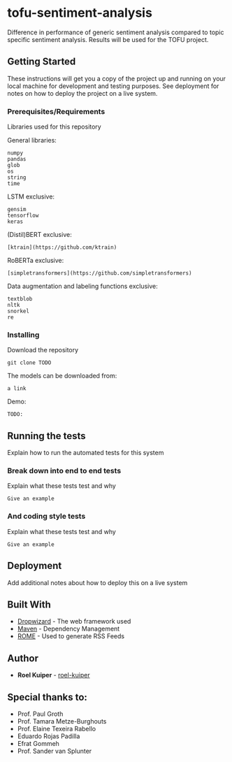 # tofu-sentiment-analysis

Difference in performance of generic sentiment analysis compared to topic specific sentiment analysis. Results will be used for the TOFU project.

## Getting Started

These instructions will get you a copy of the project up and running on your local machine for development and testing purposes. See deployment for notes on how to deploy the project on a live system.

### Prerequisites/Requirements

Libraries used for this repository

General libraries:

```
numpy
pandas
glob
os
string
time
```

LSTM exclusive:

```
gensim
tensorflow
keras

```

(Distil)BERT exclusive:

```
[ktrain](https://github.com/ktrain)

```

RoBERTa exclusive:
```
[simpletransformers](https://github.com/simpletransformers)

```

Data augmentation and labeling functions exclusive:

```
textblob
nltk
snorkel
re
```



### Installing

Download the repository

```
git clone TODO
```

The models can be downloaded from:

```
a link
```

Demo:
```
TODO:
```

## Running the tests

Explain how to run the automated tests for this system

### Break down into end to end tests

Explain what these tests test and why

```
Give an example
```

### And coding style tests

Explain what these tests test and why

```
Give an example
```

## Deployment

Add additional notes about how to deploy this on a live system

## Built With

* [Dropwizard](http://www.dropwizard.io/1.0.2/docs/) - The web framework used
* [Maven](https://maven.apache.org/) - Dependency Management
* [ROME](https://rometools.github.io/rome/) - Used to generate RSS Feeds


## Author

* **Roel Kuiper** - [roel-kuiper](https://github.com/roel-kuiper)


## Special thanks to:

* Prof. Paul Groth
* Prof. Tamara Metze-Burghouts
* Prof. Elaine Texeira Rabello
* Eduardo Rojas Padilla
* Efrat Gommeh
* Prof. Sander van Splunter
